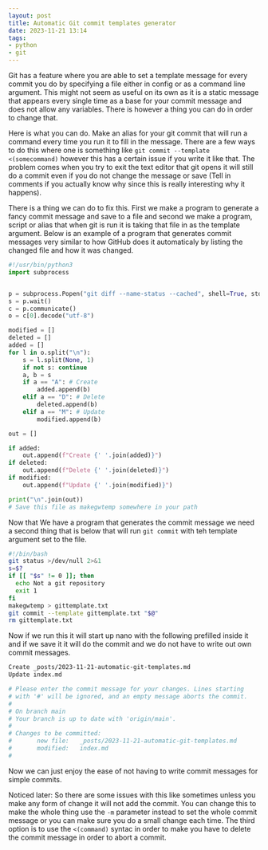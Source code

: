```yaml
---
layout: post
title: Automatic Git commit templates generator
date: 2023-11-21 13:14
tags:
- python
- git
---
```

Git has a feature where you are able to set a template message for every commit you do by specifying a file either in config or as a command line argument. This might not seem as useful on its own as it is a static message that appears every single time as a base for your commit message and does not allow any variables. There is however a thing you can do in order to change that.

Here is what you can do. Make an alias for your git commit that will run a command every time you run it to fill in the message. There are a few ways to do this where one is something like `git commit --template <(somecommand)` however this has a certain issue if you write it like that. The problem comes when you try to exit the text editor that git opens it will still do a commit even if you do not change the message or save (Tell in comments if you actually know why since this is really interesting why it happens).

There is a thing we can do to fix this. First we make a program to generate a fancy commit message and save to a file and second we make a program, script or alias that when git is run it is taking that file in as the template argument. Below is an example of a program that generates commit messages very similar to how GitHub does it automaticaly by listing the changed file and how it was changed.
```py
#!/usr/bin/python3
import subprocess


p = subprocess.Popen("git diff --name-status --cached", shell=True, stdout=subprocess.PIPE)
s = p.wait()
c = p.communicate()
o = c[0].decode("utf-8")

modified = []
deleted = []
added = []
for l in o.split("\n"):
    s = l.split(None, 1)
    if not s: continue
    a, b = s
    if a == "A": # Create
        added.append(b)
    elif a == "D": # Delete
        deleted.append(b)
    elif a == "M": # Update
        modified.append(b)

out = []

if added:
    out.append(f"Create {' '.join(added)}")
if deleted:
    out.append(f"Delete {' '.join(deleted)}")
if modified:
    out.append(f"Update {' '.join(modified)}")

print("\n".join(out))
# Save this file as makegwtemp somewhere in your path
```
Now that We have a program that generates the commit message we need a second thing that is below that will run `git commit` with teh template argument set to the file.
```bash
#!/bin/bash
git status >/dev/null 2>&1
s=$?
if [[ "$s" != 0 ]]; then
  echo Not a git repository
  exit 1
fi
makegwtemp > gittemplate.txt
git commit --template gittemplate.txt "$@"
rm gittemplate.txt
```
Now if we run this it will start up nano with the following prefilled inside it and if we save it it will do the commit and we do not have to write out own commit messages.
```sh
Create _posts/2023-11-21-automatic-git-templates.md
Update index.md

# Please enter the commit message for your changes. Lines starting
# with '#' will be ignored, and an empty message aborts the commit.
#
# On branch main
# Your branch is up to date with 'origin/main'.
#
# Changes to be committed:
#       new file:   _posts/2023-11-21-automatic-git-templates.md
#       modified:   index.md
#
```
Now we can just enjoy the ease of not having to write commit messages for simple commits.

Noticed later: So there are some issues with this like sometimes unless you make any form of change it will not add the commit. You can change this to make the whole thing use the `-m` parameter instead to set the whole commit message or you can make sure you do a small change each time. The third option is to use the `<(command)` syntac in order to make you have to delete the commit message in order to abort a commit.
